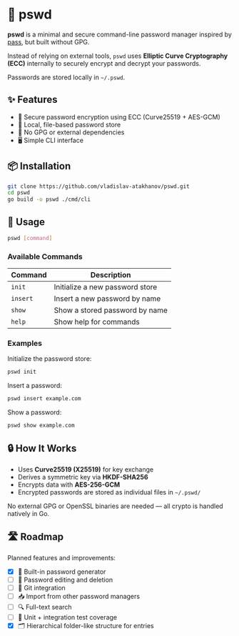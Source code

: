 # 🔐 pswd

**pswd** is a minimal and secure command-line password manager
inspired by [pass](https://www.passwordstore.org/), but built without GPG.

Instead of relying on external tools, `pswd` uses **Elliptic Curve Cryptography (ECC)**
internally to securely encrypt and decrypt your passwords.

Passwords are stored locally in `~/.pswd`.

## ✨ Features

* 🔐 Secure password encryption using ECC (Curve25519 + AES-GCM)
* 📁 Local, file-based password store
* 🚫 No GPG or external dependencies
* 🖥️ Simple CLI interface

## 📦 Installation

```bash
git clone https://github.com/vladislav-atakhanov/pswd.git
cd pswd
go build -o pswd ./cmd/cli
```

## 🚀 Usage

```bash
pswd [command]
```

### Available Commands

| Command      | Description                          |
| ------------ | ------------------------------------ |
| `init`       | Initialize a new password store      |
| `insert`     | Insert a new password by name        |
| `show`       | Show a stored password by name       |
| `help`       | Show help for commands               |

### Examples

Initialize the password store:

```bash
pswd init
```

Insert a password:

```bash
pswd insert example.com
```

Show a password:

```bash
pswd show example.com
```

## 🔒 How It Works

* Uses **Curve25519 (X25519)** for key exchange
* Derives a symmetric key via **HKDF-SHA256**
* Encrypts data with **AES-256-GCM**
* Encrypted passwords are stored as individual files in `~/.pswd/`

No external GPG or OpenSSL binaries are needed — all crypto is handled natively in Go.

## 🛣 Roadmap

Planned features and improvements:

- [x] 🔢 Built-in password generator
- [ ] 🔐 Password editing and deletion
- [ ] 🌳 Git integration
- [ ] 📥 Import from other password managers
- [ ] 🔍 Full-text search
- [ ] 🧪 Unit + integration test coverage
- [x] 🗂️ Hierarchical folder-like structure for entries
